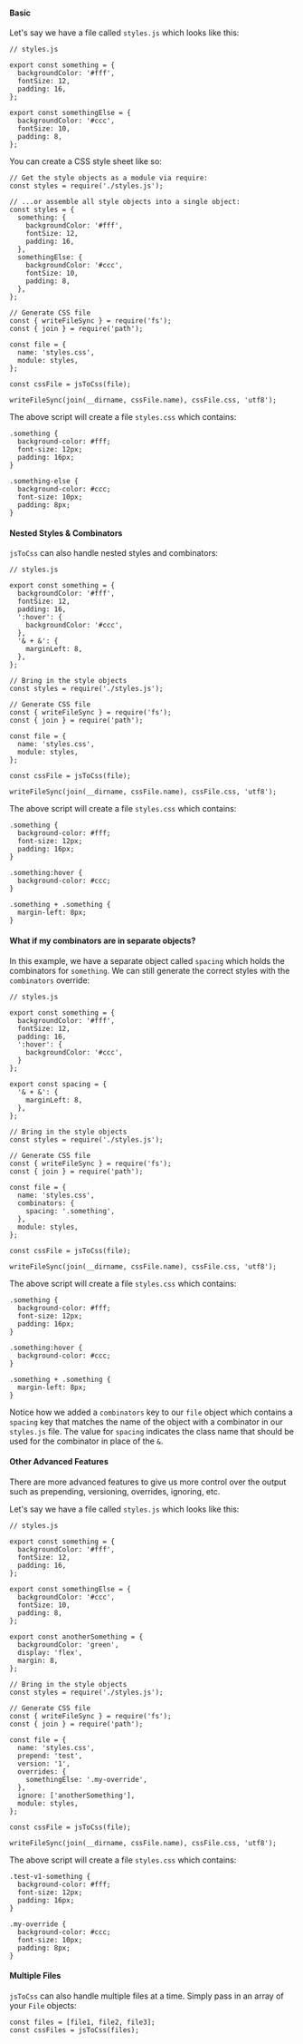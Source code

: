 <h4>Basic</h4>

<p>Let's say we have a file called <code>styles.js</code> which looks like this:

```
// styles.js

export const something = {
  backgroundColor: '#fff',
  fontSize: 12,
  padding: 16,
};

export const somethingElse = {
  backgroundColor: '#ccc',
  fontSize: 10,
  padding: 8,
};
```

<p>You can create a CSS style sheet like so:</p>

```
// Get the style objects as a module via require:
const styles = require('./styles.js');

// ...or assemble all style objects into a single object:
const styles = {
  something: {
    backgroundColor: '#fff',
    fontSize: 12,
    padding: 16,
  },
  somethingElse: {
    backgroundColor: '#ccc',
    fontSize: 10,
    padding: 8,
  },
};

// Generate CSS file
const { writeFileSync } = require('fs');
const { join } = require('path');

const file = {
  name: 'styles.css',
  module: styles,
};

const cssFile = jsToCss(file);

writeFileSync(join(__dirname, cssFile.name), cssFile.css, 'utf8');
```

<p>The above script will create a file <code>styles.css</code> which contains:</p>

```
.something {
  background-color: #fff;
  font-size: 12px;
  padding: 16px;
}

.something-else {
  background-color: #ccc;
  font-size: 10px;
  padding: 8px;
}
```

<h4>Nested Styles &amp; Combinators</h4>
<p><code>jsToCss</code> can also handle nested styles and combinators:</p>

```
// styles.js

export const something = {
  backgroundColor: '#fff',
  fontSize: 12,
  padding: 16,
  ':hover': {
    backgroundColor: '#ccc',
  },
  '& + &': {
    marginLeft: 8,
  },
};
```

```
// Bring in the style objects
const styles = require('./styles.js');

// Generate CSS file
const { writeFileSync } = require('fs');
const { join } = require('path');

const file = {
  name: 'styles.css',
  module: styles,
};

const cssFile = jsToCss(file);

writeFileSync(join(__dirname, cssFile.name), cssFile.css, 'utf8');
```

<p>The above script will create a file <code>styles.css</code> which contains:</p>

```
.something {
  background-color: #fff;
  font-size: 12px;
  padding: 16px;
}

.something:hover {
  background-color: #ccc;
}

.something + .something {
  margin-left: 8px;
}
```

<h4>What if my combinators are in separate objects?</h4>
<p>In this example, we have a separate object called <code>spacing</code> which holds the combinators for <code>something</code>. We can still generate the correct styles with the <code>combinators</code> override:</p>

```
// styles.js

export const something = {
  backgroundColor: '#fff',
  fontSize: 12,
  padding: 16,
  ':hover': {
    backgroundColor: '#ccc',
  }
};

export const spacing = {
  '& + &': {
    marginLeft: 8,
  },
};
```

```
// Bring in the style objects
const styles = require('./styles.js');

// Generate CSS file
const { writeFileSync } = require('fs');
const { join } = require('path');

const file = {
  name: 'styles.css',
  combinators: {
    spacing: '.something',
  },
  module: styles,
};

const cssFile = jsToCss(file);

writeFileSync(join(__dirname, cssFile.name), cssFile.css, 'utf8');
```

<p>The above script will create a file <code>styles.css</code> which contains:</p>

```
.something {
  background-color: #fff;
  font-size: 12px;
  padding: 16px;
}

.something:hover {
  background-color: #ccc;
}

.something + .something {
  margin-left: 8px;
}
```

<p>Notice how we added a <code>combinators</code> key to our <code>file</code> object which contains a <code>spacing</code> key that matches the name of the object with a combinator in our <code>styles.js</code> file. The value for <code>spacing</code> indicates the class name that should be used for the combinator in place of the <code>&amp;</code>.</p>

<h4>Other Advanced Features</h4>
<p>There are more advanced features to give us more control over the output such as prepending, versioning, overrides, ignoring, etc.</p>
<p>Let's say we have a file called <code>styles.js</code> which looks like this:

```
// styles.js

export const something = {
  backgroundColor: '#fff',
  fontSize: 12,
  padding: 16,
};

export const somethingElse = {
  backgroundColor: '#ccc',
  fontSize: 10,
  padding: 8,
};

export const anotherSomething = {
  backgroundColor: 'green',
  display: 'flex',
  margin: 8,
};
```

```
// Bring in the style objects
const styles = require('./styles.js');

// Generate CSS file
const { writeFileSync } = require('fs');
const { join } = require('path');

const file = {
  name: 'styles.css',
  prepend: 'test',
  version: '1',
  overrides: {
    somethingElse: '.my-override',
  },
  ignore: ['anotherSomething'],
  module: styles,
};

const cssFile = jsToCss(file);

writeFileSync(join(__dirname, cssFile.name), cssFile.css, 'utf8');
```

<p>The above script will create a file <code>styles.css</code> which contains:</p>

```
.test-v1-something {
  background-color: #fff;
  font-size: 12px;
  padding: 16px;
}

.my-override {
  background-color: #ccc;
  font-size: 10px;
  padding: 8px;
}
```

<h4>Multiple Files</h4>
<p><code>jsToCss</code> can also handle multiple files at a time. Simply pass in an array of your <code>File</code> objects:</p>

```
const files = [file1, file2, file3];
const cssFiles = jsToCss(files);
```